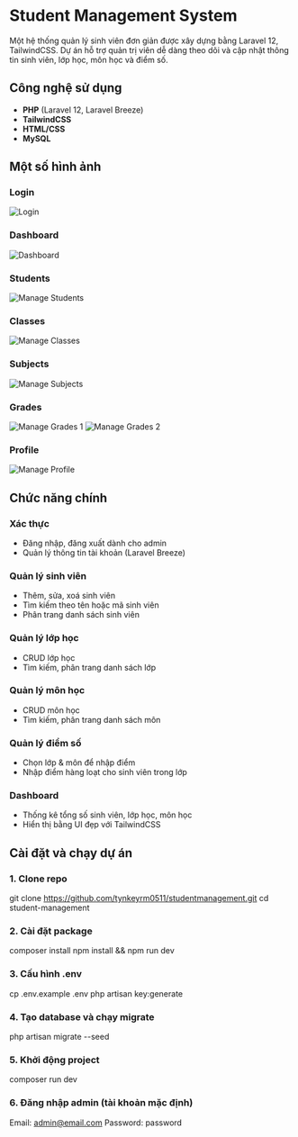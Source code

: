 # Student Management System

Một hệ thống quản lý sinh viên đơn giản được xây dựng bằng Laravel 12, TailwindCSS. Dự án hỗ trợ quản trị viên dễ dàng theo dõi và cập nhật thông tin sinh viên, lớp học, môn học và điểm số.

## Công nghệ sử dụng

- **PHP** (Laravel 12, Laravel Breeze)
- **TailwindCSS**
- **HTML/CSS**
- **MySQL**
## Một số hình ảnh
### Login
![Login](https://raw.githubusercontent.com/tynkeyrm0511/studentmanagement/refs/heads/main/Screenshots/Screenshot%20(9).png)
### Dashboard
![Dashboard](https://raw.githubusercontent.com/tynkeyrm0511/studentmanagement/refs/heads/main/Screenshots/Screenshot%20(2).png)
### Students
![Manage Students](https://raw.githubusercontent.com/tynkeyrm0511/studentmanagement/refs/heads/main/Screenshots/Screenshot%20(3).png)
### Classes
![Manage Classes](https://raw.githubusercontent.com/tynkeyrm0511/studentmanagement/refs/heads/main/Screenshots/Screenshot%20(4).png)
### Subjects
![Manage Subjects](https://raw.githubusercontent.com/tynkeyrm0511/studentmanagement/refs/heads/main/Screenshots/Screenshot%20(5).png)
### Grades
![Manage Grades 1](https://raw.githubusercontent.com/tynkeyrm0511/studentmanagement/refs/heads/main/Screenshots/Screenshot%20(6).png)
![Manage Grades 2](https://raw.githubusercontent.com/tynkeyrm0511/studentmanagement/refs/heads/main/Screenshots/Screenshot%20(7).png)
### Profile
![Manage Profile](https://raw.githubusercontent.com/tynkeyrm0511/studentmanagement/refs/heads/main/Screenshots/Screenshot%20(8).png)
## Chức năng chính

### Xác thực

- Đăng nhập, đăng xuất dành cho admin
- Quản lý thông tin tài khoản (Laravel Breeze)

### Quản lý sinh viên

- Thêm, sửa, xoá sinh viên
- Tìm kiếm theo tên hoặc mã sinh viên
- Phân trang danh sách sinh viên

### Quản lý lớp học

- CRUD lớp học
- Tìm kiếm, phân trang danh sách lớp

### Quản lý môn học

- CRUD môn học
- Tìm kiếm, phân trang danh sách môn

### Quản lý điểm số

- Chọn lớp & môn để nhập điểm
- Nhập điểm hàng loạt cho sinh viên trong lớp

### Dashboard

- Thống kê tổng số sinh viên, lớp học, môn học
- Hiển thị bằng UI đẹp với TailwindCSS

## Cài đặt và chạy dự án
### 1. Clone repo
git clone https://github.com/tynkeyrm0511/studentmanagement.git
cd student-management
### 2. Cài đặt package
composer install
npm install && npm run dev
### 3. Cấu hình .env
cp .env.example .env
php artisan key:generate
### 4. Tạo database và chạy migrate
php artisan migrate --seed
### 5. Khởi động project
composer run dev
### 6. Đăng nhập admin (tài khoản mặc định)
Email: admin@email.com
Password: password





